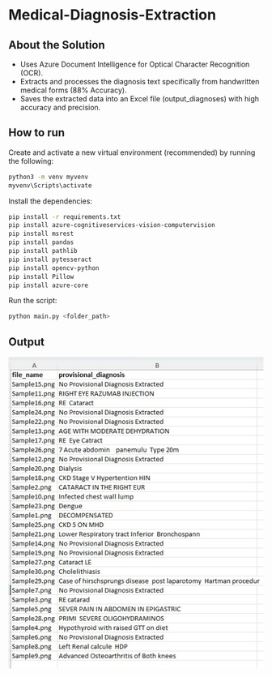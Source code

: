 # Medical-Diagnosis-Extraction

## About the Solution
- Uses Azure Document Intelligence for Optical Character Recognition (OCR).
- Extracts and processes the diagnosis text specifically from handwritten medical forms (88% Accuracy).
- Saves the extracted data into an Excel file (output_diagnoses) with high accuracy and precision.

## How to run
Create and activate a new virtual environment (recommended) by running
the following:

```bash
python3 -m venv myvenv
myvenv\Scripts\activate
```

Install the dependencies:
```bash
pip install -r requirements.txt
pip install azure-cognitiveservices-vision-computervision
pip install msrest
pip install pandas
pip install pathlib
pip install pytesseract
pip install opencv-python
pip install Pillow
pip install azure-core
```
Run the script:
```bash
python main.py <folder_path>
```

## Output
![Output Image](Output.jpg)
